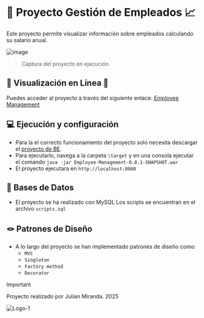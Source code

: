# 🏨 Proyecto Gestión de Empleados 📈
Este proyecto permite visualizar información sobre empleados calculando su salario anual.

![image](https://github.com/user-attachments/assets/4820c40e-ff6c-4360-b8f8-e7ae154178e1)
> Captura del proyecto en ejecución

## 🛜 Visualización en Línea 🚆
Puedes acceder al proyecto a través del siguiente enlace:
[Employee Management](https://employee-management.up.railway.app/)

## 💻 Ejecución y configuración

- Para la el correcto funcionamiento del proyecto solo necesita descargar el [proyecto de BE](https://github.com/JulianMi12/Employee-Management-API).
- Para ejecutarlo, navega a la carpeta `\target` y en una consola ejecutar el comando `java -jar Employee-Management-0.0.1-SNAPSHOT.war`
- El proyecto ejecutara en `http://localhost:8080`


## 💾 Bases de Datos
- El proyecto se ha realizado con MySQL
Los scripts se encuentran en el archivo `scripts.sql`

## 🪢 Patrones de Diseño
- A lo largo del proyecto se han implementado patrones de diseño como:
  - `MVC`
  - `Singleton`
  - `Factory method`
  - `Decorator`


> [!IMPORTANT]
Proyecto realizado por Julian Miranda.
2025

![Logo-1](https://github.com/JulianMi12/Administracion-Hotelera/assets/71536893/892b1ce9-d87c-42a2-a10f-a860cafb7811)









